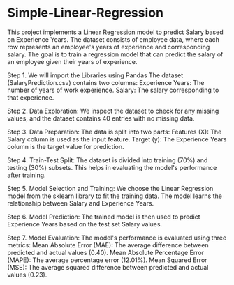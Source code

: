 # Simple-Linear-Regression

This project implements a Linear Regression model to predict Salary based on Experience Years. 
The dataset consists of employee data, where each row represents an employee's years of experience
and corresponding salary. The goal is to train a regression model that can predict the salary 
of an employee given their years of experience.

Step 1. We will import the Libraries using Pandas
      The dataset (SalaryPrediction.csv) contains two columns:
        Experience Years: The number of years of work experience.
        Salary: The salary corresponding to that experience.

Step 2. Data Exploration:
We inspect the dataset to check for any missing values, and the dataset contains 40 entries with no missing data.

Step 3. Data Preparation:
The data is split into two parts:
Features (X): The Salary column is used as the input feature.
Target (y): The Experience Years column is the target value for prediction.

Step 4. Train-Test Split:
The dataset is divided into training (70%) and testing (30%) subsets. This helps in evaluating the model's performance after training.

Step 5. Model Selection and Training:
We choose the Linear Regression model from the sklearn library to fit the training data. The model learns the relationship between Salary and Experience Years.

Step 6. Model Prediction:
The trained model is then used to predict Experience Years based on the test set Salary values.

Step 7. Model Evaluation:
The model's performance is evaluated using three metrics:
Mean Absolute Error (MAE): The average difference between predicted and actual values (0.40).
Mean Absolute Percentage Error (MAPE): The average percentage error (12.01%).
Mean Squared Error (MSE): The average squared difference between predicted and actual values (0.23).


   
